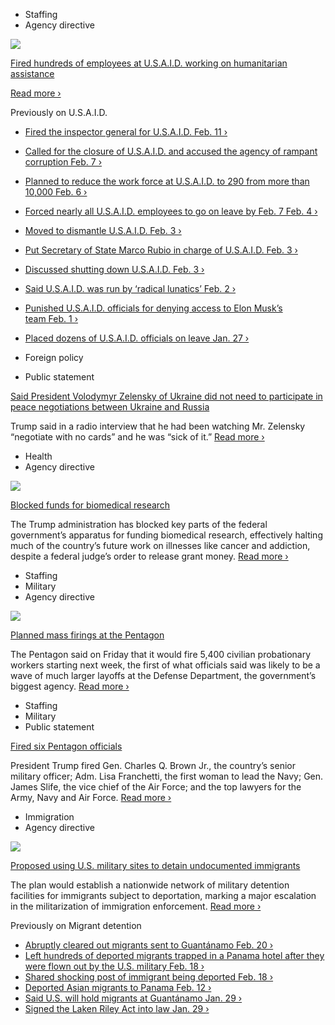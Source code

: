 - Staffing
- Agency directive

[![](https://static01.nyt.com/images/2025/02/22/multimedia/22dc-usaid-zvmw/22dc-usaid-zvmw-square320.jpg)](https://www.nytimes.com/2025/02/22/us/politics/usaid-urgent-aid-firings.html)

[Fired hundreds of employees at U.S.A.I.D. working on humanitarian assistance](https://www.nytimes.com/2025/02/22/us/politics/usaid-urgent-aid-firings.html)

[Read more ›](https://www.nytimes.com/2025/02/22/us/politics/usaid-urgent-aid-firings.html)

Previously on U.S.A.I.D.

- [Fired the inspector general for U.S.A.I.D. Feb. 11 ›](https://www.nytimes.com/live/2025/02/11/us/president-trump-news/e2436536-12ec-528c-80ab-db62dfce10f2?smid=url-share)
- [Called for the closure of U.S.A.I.D. and accused the agency of rampant corruption Feb. 7 ›](https://www.nytimes.com/2025/02/07/us/politics/usaid-trump.html?smid=url-share)
- [Planned to reduce the work force at U.S.A.I.D. to 290 from more than 10,000 Feb. 6 ›](https://www.nytimes.com/2025/02/06/us/politics/usaid-job-cuts.html)
- [Forced nearly all U.S.A.I.D. employees to go on leave by Feb. 7 Feb. 4 ›](https://www.nytimes.com/2025/02/04/us/usaid-musk-trump-rubio-cuts.html)
- [Moved to dismantle U.S.A.I.D. Feb. 3 ›](https://www.nytimes.com/live/2025/02/03/us/trump-usaid-news/9830501b-8a42-50d9-9463-889fd03a7550?smid=url-share)
- [Put Secretary of State Marco Rubio in charge of U.S.A.I.D. Feb. 3 ›](https://www.nytimes.com/2025/02/03/us/politics/usaid-trump-musk.html?smid=url-share)
- [Discussed shutting down U.S.A.I.D. Feb. 3 ›](https://www.nytimes.com/2025/02/03/us/politics/elon-musk-trump-usaid-agency.html?smid=url-share)
- [Said U.S.A.I.D. was run by ‘radical lunatics’ Feb. 2 ›](https://www.nytimes.com/live/2025/02/02/us/trump-tariffs/69465ce0-7371-58eb-8224-3c003172e3a3?smid=url-share)
- [Punished U.S.A.I.D. officials for denying access to Elon Musk’s team Feb. 1 ›](https://www.nytimes.com/2025/02/02/us/politics/usaid-official-leave-musk.html?smid=url-share)
- [Placed dozens of U.S.A.I.D. officials on leave Jan. 27 ›](https://www.nytimes.com/2025/01/27/us/politics/trump-usaid-officials.html?smid=url-share)

- Foreign policy
- Public statement

[Said President Volodymyr Zelensky of Ukraine did not need to participate in peace negotiations between Ukraine and Russia](https://www.nytimes.com/live/2025/02/21/us/trump-news/d5e23629-354a-5dea-a502-04b286465bac?smid=url-share)

Trump said in a radio interview that he had been watching Mr. Zelensky “negotiate with no cards” and he was “sick of it.” [Read more ›](https://www.nytimes.com/live/2025/02/21/us/trump-news/d5e23629-354a-5dea-a502-04b286465bac?smid=url-share)

- Health
- Agency directive

[![](https://static01.nyt.com/images/2025/02/21/multimedia/21nih-cuts-jfvk/21nih-cuts-jfvk-square320.jpg)](https://www.nytimes.com/2025/02/21/science/nih-research-funding-delays.html?smid=url-share)

[Blocked funds for biomedical research](https://www.nytimes.com/2025/02/21/science/nih-research-funding-delays.html?smid=url-share)

The Trump administration has blocked key parts of the federal government’s apparatus for funding biomedical research, effectively halting much of the country’s future work on illnesses like cancer and addiction, despite a federal judge’s order to release grant money. [Read more ›](https://www.nytimes.com/2025/02/21/science/nih-research-funding-delays.html?smid=url-share)

- Staffing
- Military
- Agency directive

[![](https://static01.nyt.com/images/2025/02/22/multimedia/22DC-PENTAGON-FIRINGS-kwzq/22DC-PENTAGON-FIRINGS-kwzq-square320.jpg)](https://www.nytimes.com/2025/02/21/us/politics/pentagon-job-cuts.html?smid=url-share)

[Planned mass firings at the Pentagon](https://www.nytimes.com/2025/02/21/us/politics/pentagon-job-cuts.html?smid=url-share)

The Pentagon said on Friday that it would fire 5,400 civilian probationary workers starting next week, the first of what officials said was likely to be a wave of much larger layoffs at the Defense Department, the government’s biggest agency. [Read more ›](https://www.nytimes.com/2025/02/21/us/politics/pentagon-job-cuts.html?smid=url-share)

- Staffing
- Military
- Public statement

[Fired six Pentagon officials](https://www.nytimes.com/live/2025/02/21/us/trump-news#trump-fires-cq-brown-pentagon)

President Trump fired Gen. Charles Q. Brown Jr., the country’s senior military officer; Adm. Lisa Franchetti, the first woman to lead the Navy; Gen. James Slife, the vice chief of the Air Force; and the top lawyers for the Army, Navy and Air Force. [Read more ›](https://www.nytimes.com/live/2025/02/21/us/trump-news#trump-fires-cq-brown-pentagon)

- Immigration
- Agency directive

[![](https://static01.nyt.com/images/2025/02/20/multimedia/20dc-immig-miitary1-tjcz/20dc-immig-miitary1-tjcz-square320.jpg)](https://www.nytimes.com/2025/02/21/us/politics/migrants-military-sites.html?smid=url-share)

[Proposed using U.S. military sites to detain undocumented immigrants](https://www.nytimes.com/2025/02/21/us/politics/migrants-military-sites.html?smid=url-share)

The plan would establish a nationwide network of military detention facilities for immigrants subject to deportation, marking a major escalation in the militarization of immigration enforcement. [Read more ›](https://www.nytimes.com/2025/02/21/us/politics/migrants-military-sites.html?smid=url-share)

Previously on Migrant detention

- [Abruptly cleared out migrants sent to Guantánamo Feb. 20 ›](https://www.nytimes.com/2025/02/20/us/politics/guantanamo-venezuelans-trump-migrants.html?smid=url-share)
- [Left hundreds of deported migrants trapped in a Panama hotel after they were flown out by the U.S. military Feb. 18 ›](https://www.nytimes.com/2025/02/18/world/americas/trump-migrant-deportation-panama.html)
- [Shared shocking post of immigrant being deported Feb. 18 ›](https://www.nytimes.com/2025/02/20/style/white-house-deportation-memes.html?smid=url-share)
- [Deported Asian migrants to Panama Feb. 12 ›](https://www.nytimes.com/2025/02/13/us/politics/trump-deportations-panama.html?smid=url-share)
- [Said U.S. will hold migrants at Guantánamo Jan. 29 ›](https://www.nytimes.com/2025/01/29/us/politics/trump-migrants-guantanamo.html)
- [Signed the Laken Riley Act into law Jan. 29 ›](https://www.nytimes.com/2025/01/29/us/politics/trump-signs-laken-riley-act.html)